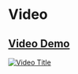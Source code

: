 # Video

## [Video Demo](recording.mp4)

[![Video Title](https://img.youtube.com/vi/jE8aiD2NVe0/0.jpg)](https://youtu.be/jE8aiD2NVe0)
